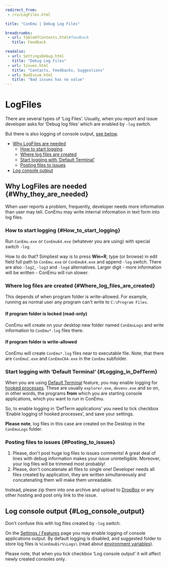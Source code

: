 ```yaml
---
redirect_from:
 - /ru/LogFiles.html

title: "ConEmu | Debug Log Files"

breadcrumbs:
 - url: TableOfContents.html#feedback
   title: Feedback

readalso:
 - url: SettingsDebug.html
   title: "Debug Log Files"
 - url: Issues.html
   title: "Contacts, Feedbacks, Suggestions"
 - url: BadIssue.html
   title: "Bad issues has no value"
---
```


# LogFiles

There are several types of ‘Log Files’. Usually, when you report and issue
developer asks for ‘Debug log files’ which are enabled by `-log` switch.

But there is also logging of console output, [see below](#Log_console_output).

* [Why LogFiles are needed](#Why_they_are_needed)
  * [How to start logging](#How_to_start_logging)
  * [Where log files are created](#Where_log_files_are_created)
  * [Start logging with ‘Default Terminal’](#Logging_in_DefTerm)
  * [Posting files to issues](#Posting_to_issues)
* [Log console output](#Log_console_output)


## Why LogFiles are needed  {#Why_they_are_needed}

When user reports a problem, frequently, developer needs more information
than user may tell. ConEmu may write internal information in text form into log files.


### How to start logging   {#How_to_start_logging}

Run `ConEmu.exe` or `ConEmu64.exe` (whatever you are using)
with special switch `-log`.

How to do that? Simpliest way is to press **Win+R**, type (or browse)
in edit field full path to `ConEmu.exe` or `ConEmu64.exe` and
append `-log` switch. There are also `-log2`, `-log3` and `-log4` alternatives.
Larger digit - more information will be written - ConEmu will run slower.



### Where log files are created   {#Where_log_files_are_created}

This depends of when program folder is write-allowed.
For example, running as normal user any program can't write to `C:\Program Files`.

#### If program folder is locked (read-only)

ConEmu will create on your desktop new folder named `ConEmuLogs`
and write information to `ConEmu*.log` files there.

#### If program folder is write-allowed

ConEmu will create `ConEmu*.log` files near to executable file.
Note, that there are `ConEmuC.exe` and `ConEmuC64.exe` in the `ConEmu` subfolder.



### Start logging with ‘Default Terminal’   {#Logging_in_DefTerm}

When you are using [Default Terminal](DefaultTerminal.html) feature,
you may enable logging for [hooked processes](SettingsDefTerm.html).
These are usually `explorer.exe`, `devenv.exe` and so on, in other words,
the programs **from** which you are starting console applications,
which you want to run in ConEmu.

So, to enable logging in ‘DefTerm applications’ you need
to tick checkbox ‘Enable logging of hooked processes’,
and save your settings.

**Please note**, log files in this case are created on the Desktop
in the `ConEmuLogs` folder.



### Posting files to issues   {#Posting_to_issues}

1. Please, don't post huge log files to issues comments!
   A great deal of lines with debug information makes
   your issue unintelligible. Moreover, your log files
   will be trimmed most probably!
2. Please, don't concatenate all files to single one!
   Developer needs all files created by application,
   they are written simultaneously and concatenating them
   will make them unreadable.

Instead, please zip them into one archive and upload to [DropBox](DropBox.html)
or any other hosting and post only link to the issue.



## Log console output  {#Log_console_output}

Don't confuse this with log files created by `-log` switch.

On the [Settings / Features](SettingsFeatures.html) page you may enable
logging of console applications output. By default logging is disabled,
and suggested folder to store log files is `%ConEmuDir%\Logs\`
(read about [environment variables](ConEmuEnvironment.html)).

Please note, that when you tick checkbox ‘Log console output’ it
will affect newly created consoles only.
